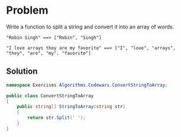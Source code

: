 # Problem
Write a function to split a string and convert it into an array of words.

```
"Robin Singh" ==> ["Robin", "Singh"]

"I love arrays they are my favorite" ==> ["I", "love", "arrays", "they", "are", "my", "favorite"]
```

## Solution
```cs
namespace Exercises.Algorithms.Codewars.ConvertStringToArray;

public class ConvertStringToArray
{
    public string[] StringToArray(string str)
    {
        return str.Split(' ');
    }
}
```